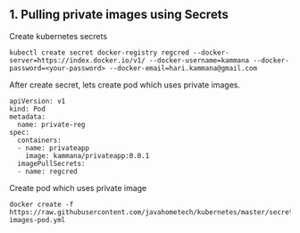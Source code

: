## 1. Pulling private images using Secrets

Create kubernetes secrets 

```
kubectl create secret docker-registry regcred --docker-server=https://index.docker.io/v1/ --docker-username=kammana --docker-password=<your-password> --docker-email=hari.kammana@gmail.com
```
After create secret, lets create pod which uses private images.

```
apiVersion: v1
kind: Pod
metadata:
  name: private-reg
spec:
  containers:
  - name: privateapp
    image: kammana/privateapp:0.0.1
  imagePullSecrets:
  - name: regcred

```

Create pod which uses private image 

```
docker create -f https://raw.githubusercontent.com/javahometech/kubernetes/master/secrets/private-images-pod.yml
```

